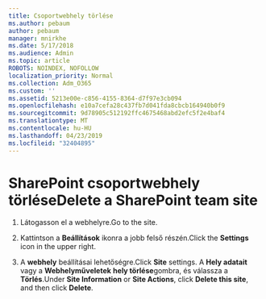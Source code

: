 ```yaml
---
title: Csoportwebhely törlése
ms.author: pebaum
author: pebaum
manager: mnirkhe
ms.date: 5/17/2018
ms.audience: Admin
ms.topic: article
ROBOTS: NOINDEX, NOFOLLOW
localization_priority: Normal
ms.collection: Adm_O365
ms.custom: ''
ms.assetid: 5213e00e-c856-4155-8364-d7f97e3cb094
ms.openlocfilehash: e10a7cefa28c437fb7d041fda8cbcb164940b0f9
ms.sourcegitcommit: 9d78905c512192ffc4675468abd2efc5f2e4baf4
ms.translationtype: MT
ms.contentlocale: hu-HU
ms.lasthandoff: 04/23/2019
ms.locfileid: "32404895"
---
```

# <a name="delete-a-sharepoint-team-site"></a><span data-ttu-id="1af1a-102">SharePoint csoportwebhely törlése</span><span class="sxs-lookup"><span data-stu-id="1af1a-102">Delete a SharePoint team site</span></span>

1. <span data-ttu-id="1af1a-103">Látogasson el a webhelyre.</span><span class="sxs-lookup"><span data-stu-id="1af1a-103">Go to the site.</span></span>
    
2. <span data-ttu-id="1af1a-104">Kattintson a **Beállítások** ikonra a jobb felső részén.</span><span class="sxs-lookup"><span data-stu-id="1af1a-104">Click the **Settings** icon in the upper right.</span></span> 
    
3. <span data-ttu-id="1af1a-105">A **webhely** beállításai lehetőségre.</span><span class="sxs-lookup"><span data-stu-id="1af1a-105">Click **Site** settings.</span></span> <span data-ttu-id="1af1a-106">A **Hely adatait** vagy a **Webhelyműveletek** **hely törlése**gombra, és válassza a **Törlés**.</span><span class="sxs-lookup"><span data-stu-id="1af1a-106">Under **Site Information** or **Site Actions**, click **Delete this site**, and then click **Delete**.</span></span>
    

